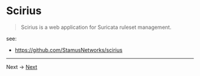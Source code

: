 # Scirius

> Scirius is a web application for Suricata ruleset management.

see:

*  https://github.com/StamusNetworks/scirius

----
Next -> [Next](install.md)
